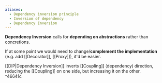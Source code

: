 ```yaml
---
aliases:
  - Dependency inversion principle
  - Inversion of dependency
  - Dependency Inversion
---
```

**Dependency Inversion** calls for **depending on abstractions** rather than concretions. 

If at some point we would need to change/**complement the implementation** (e.g. add [[Decorator]], [[Proxy]]), it'd be easier. 

[[DIP|Dependency Inversion]] inverts [[Coupling]] (dependency) direction, reducing the [[Coupling]] on one side, but increasing it on the other. ^46641c